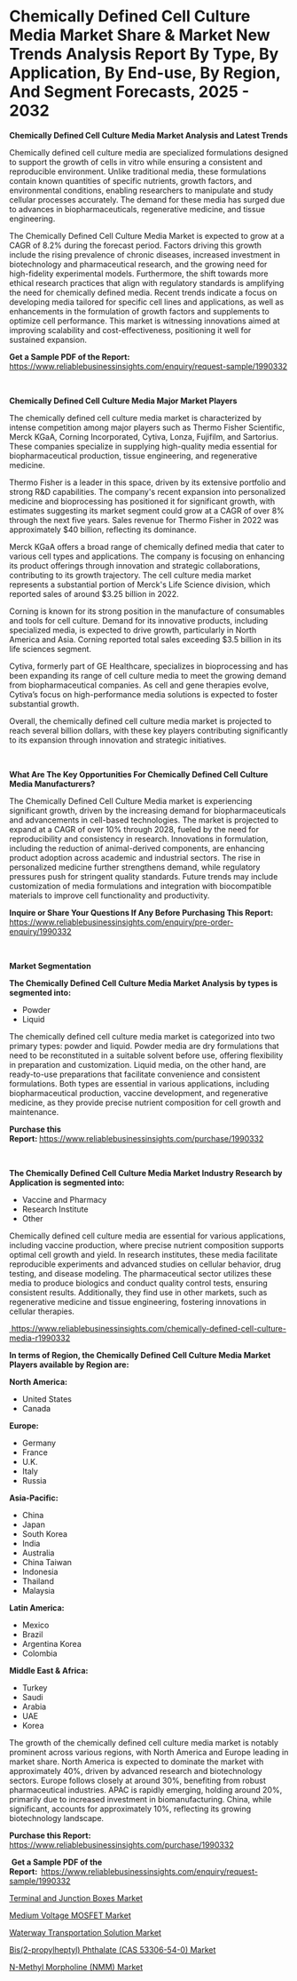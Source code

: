 <p><h1>Chemically Defined Cell Culture Media Market Share & Market New Trends Analysis Report By Type, By Application, By End-use, By Region, And Segment Forecasts, 2025 - 2032</h1></p><p><strong>Chemically Defined Cell Culture Media Market Analysis and Latest Trends</strong></p>
<p><p>Chemically defined cell culture media are specialized formulations designed to support the growth of cells in vitro while ensuring a consistent and reproducible environment. Unlike traditional media, these formulations contain known quantities of specific nutrients, growth factors, and environmental conditions, enabling researchers to manipulate and study cellular processes accurately. The demand for these media has surged due to advances in biopharmaceuticals, regenerative medicine, and tissue engineering.</p><p>The Chemically Defined Cell Culture Media Market is expected to grow at a CAGR of 8.2% during the forecast period. Factors driving this growth include the rising prevalence of chronic diseases, increased investment in biotechnology and pharmaceutical research, and the growing need for high-fidelity experimental models. Furthermore, the shift towards more ethical research practices that align with regulatory standards is amplifying the need for chemically defined media. Recent trends indicate a focus on developing media tailored for specific cell lines and applications, as well as enhancements in the formulation of growth factors and supplements to optimize cell performance. This market is witnessing innovations aimed at improving scalability and cost-effectiveness, positioning it well for sustained expansion.</p></p>
<p><strong>Get a Sample PDF of the Report:&nbsp;</strong> <a href="https://www.reliablebusinessinsights.com/enquiry/request-sample/1990332?utm_campaign=1113&utm_medium=2&utm_source=Github&utm_content=ia&utm_term=30012025&utm_id=chemically-defined-cell-culture-media">https://www.reliablebusinessinsights.com/enquiry/request-sample/1990332</a></p>
<p>&nbsp;</p>
<p><strong>Chemically Defined Cell Culture Media Major Market Players</strong></p>
<p><p>The chemically defined cell culture media market is characterized by intense competition among major players such as Thermo Fisher Scientific, Merck KGaA, Corning Incorporated, Cytiva, Lonza, Fujifilm, and Sartorius. These companies specialize in supplying high-quality media essential for biopharmaceutical production, tissue engineering, and regenerative medicine.</p><p>Thermo Fisher is a leader in this space, driven by its extensive portfolio and strong R&D capabilities. The company's recent expansion into personalized medicine and bioprocessing has positioned it for significant growth, with estimates suggesting its market segment could grow at a CAGR of over 8% through the next five years. Sales revenue for Thermo Fisher in 2022 was approximately $40 billion, reflecting its dominance.</p><p>Merck KGaA offers a broad range of chemically defined media that cater to various cell types and applications. The company is focusing on enhancing its product offerings through innovation and strategic collaborations, contributing to its growth trajectory. The cell culture media market represents a substantial portion of Merck's Life Science division, which reported sales of around $3.25 billion in 2022.</p><p>Corning is known for its strong position in the manufacture of consumables and tools for cell culture. Demand for its innovative products, including specialized media, is expected to drive growth, particularly in North America and Asia. Corning reported total sales exceeding $3.5 billion in its life sciences segment.</p><p>Cytiva, formerly part of GE Healthcare, specializes in bioprocessing and has been expanding its range of cell culture media to meet the growing demand from biopharmaceutical companies. As cell and gene therapies evolve, Cytiva’s focus on high-performance media solutions is expected to foster substantial growth.</p><p>Overall, the chemically defined cell culture media market is projected to reach several billion dollars, with these key players contributing significantly to its expansion through innovation and strategic initiatives.</p></p>
<p>&nbsp;</p>
<p><strong>What Are The Key Opportunities For Chemically Defined Cell Culture Media Manufacturers?</strong></p>
<p><p>The Chemically Defined Cell Culture Media market is experiencing significant growth, driven by the increasing demand for biopharmaceuticals and advancements in cell-based technologies. The market is projected to expand at a CAGR of over 10% through 2028, fueled by the need for reproducibility and consistency in research. Innovations in formulation, including the reduction of animal-derived components, are enhancing product adoption across academic and industrial sectors. The rise in personalized medicine further strengthens demand, while regulatory pressures push for stringent quality standards. Future trends may include customization of media formulations and integration with biocompatible materials to improve cell functionality and productivity.</p></p>
<p><strong>Inquire or Share Your Questions If Any Before Purchasing This Report:</strong> <a href="https://www.reliablebusinessinsights.com/enquiry/pre-order-enquiry/1990332?utm_campaign=1113&utm_medium=2&utm_source=Github&utm_content=ia&utm_term=30012025&utm_id=chemically-defined-cell-culture-media">https://www.reliablebusinessinsights.com/enquiry/pre-order-enquiry/1990332</a></p>
<p>&nbsp;</p>
<p><strong>Market Segmentation</strong></p>
<p><strong>The Chemically Defined Cell Culture Media Market Analysis by types is segmented into:</strong></p>
<p><ul><li>Powder</li><li>Liquid</li></ul></p>
<p><p>The chemically defined cell culture media market is categorized into two primary types: powder and liquid. Powder media are dry formulations that need to be reconstituted in a suitable solvent before use, offering flexibility in preparation and customization. Liquid media, on the other hand, are ready-to-use preparations that facilitate convenience and consistent formulations. Both types are essential in various applications, including biopharmaceutical production, vaccine development, and regenerative medicine, as they provide precise nutrient composition for cell growth and maintenance.</p></p>
<p><strong>Purchase this Report:&nbsp;</strong><a href="https://www.reliablebusinessinsights.com/purchase/1990332?utm_campaign=1113&utm_medium=2&utm_source=Github&utm_content=ia&utm_term=30012025&utm_id=chemically-defined-cell-culture-media">https://www.reliablebusinessinsights.com/purchase/1990332</a></p>
<p>&nbsp;</p>
<p><strong>The Chemically Defined Cell Culture Media Market Industry Research by Application is segmented into:</strong></p>
<p><ul><li>Vaccine and Pharmacy</li><li>Research Institute</li><li>Other</li></ul></p>
<p><p>Chemically defined cell culture media are essential for various applications, including vaccine production, where precise nutrient composition supports optimal cell growth and yield. In research institutes, these media facilitate reproducible experiments and advanced studies on cellular behavior, drug testing, and disease modeling. The pharmaceutical sector utilizes these media to produce biologics and conduct quality control tests, ensuring consistent results. Additionally, they find use in other markets, such as regenerative medicine and tissue engineering, fostering innovations in cellular therapies.</p></p>
<p><a href="https://www.reliablebusinessinsights.com/chemically-defined-cell-culture-media-r1990332?utm_campaign=1113&utm_medium=2&utm_source=Github&utm_content=ia&utm_term=30012025&utm_id=chemically-defined-cell-culture-media">&nbsp;https://www.reliablebusinessinsights.com/chemically-defined-cell-culture-media-r1990332</a></p>
<p><strong>In terms of Region, the Chemically Defined Cell Culture Media Market Players available by Region are:</strong></p>
<p>
    <p> <strong> North America: </strong>
        <ul>
            <li>United States</li>
            <li>Canada</li>
        </ul>
        </p> 
    <p> <strong> Europe: </strong>
        <ul>
            <li>Germany</li>
            <li>France</li>
            <li>U.K.</li>
            <li>Italy</li>
            <li>Russia</li>
        </ul>
        </p> 
    <p> <strong> Asia-Pacific: </strong>
        <ul>
            <li>China</li>
            <li>Japan</li>
            <li>South Korea</li>
            <li>India</li>
            <li>Australia</li>
            <li>China Taiwan</li>
            <li>Indonesia</li>
            <li>Thailand</li>
            <li>Malaysia</li>
        </ul>
        </p> 
    <p> <strong> Latin America: </strong>
        <ul>
            <li>Mexico</li>
            <li>Brazil</li>
            <li>Argentina Korea</li>
            <li>Colombia</li>
        </ul>
        </p> 
    <p> <strong> Middle East & Africa: </strong>
        <ul>
            <li>Turkey</li>
            <li>Saudi</li>
            <li>Arabia</li>
            <li>UAE</li>
            <li>Korea</li>
        </ul>
    </p>
    </p>
<p><p>The growth of the chemically defined cell culture media market is notably prominent across various regions, with North America and Europe leading in market share. North America is expected to dominate the market with approximately 40%, driven by advanced research and biotechnology sectors. Europe follows closely at around 30%, benefiting from robust pharmaceutical industries. APAC is rapidly emerging, holding around 20%, primarily due to increased investment in biomanufacturing. China, while significant, accounts for approximately 10%, reflecting its growing biotechnology landscape.</p></p>
<p><strong>Purchase this Report: </strong><a href="https://www.reliablebusinessinsights.com/purchase/1990332?utm_campaign=1113&utm_medium=2&utm_source=Github&utm_content=ia&utm_term=30012025&utm_id=chemically-defined-cell-culture-media">https://www.reliablebusinessinsights.com/purchase/1990332</a></p>
<p>&nbsp;<strong>Get a Sample PDF of the Report:&nbsp;&nbsp;</strong><a href="https://www.reliablebusinessinsights.com/enquiry/request-sample/1990332?utm_campaign=1113&utm_medium=2&utm_source=Github&utm_content=ia&utm_term=30012025&utm_id=chemically-defined-cell-culture-media">https://www.reliablebusinessinsights.com/enquiry/request-sample/1990332</a></p>
<p><strong></strong></p>
<p><p><a href="https://www.linkedin.com/pulse/terminal-junction-boxes-market-growth-forecast-20252032-8sauc?utm_campaign=1113&utm_medium=2&utm_source=Github&utm_content=ia&utm_term=30012025&utm_id=chemically-defined-cell-culture-media">Terminal and Junction Boxes Market</a></p><p><a href="https://www.linkedin.com/pulse/medium-voltage-mosfet-market-analysis-size-dynamics-thwqe?utm_campaign=1113&utm_medium=2&utm_source=Github&utm_content=ia&utm_term=30012025&utm_id=chemically-defined-cell-culture-media">Medium Voltage MOSFET Market</a></p><p><a href="https://www.linkedin.com/pulse/waterway-transportation-solution-market-forecasting-share-nhtme?utm_campaign=1113&utm_medium=2&utm_source=Github&utm_content=ia&utm_term=30012025&utm_id=chemically-defined-cell-culture-media">Waterway Transportation Solution Market</a></p><p><a href="https://www.linkedin.com/pulse/analyzing-bis2-propylheptyl-phthalate-cas-53306-54-0-market-n1ore?utm_campaign=1113&utm_medium=2&utm_source=Github&utm_content=ia&utm_term=30012025&utm_id=chemically-defined-cell-culture-media">Bis(2-propylheptyl) Phthalate (CAS 53306-54-0) Market</a></p><p><a href="https://www.linkedin.com/pulse/n-methyl-morpholine-nmm-market-size-expected-grow-94-cagr-2025-2032-xbaie?utm_campaign=1113&utm_medium=2&utm_source=Github&utm_content=ia&utm_term=30012025&utm_id=chemically-defined-cell-culture-media">N-Methyl Morpholine (NMM) Market</a></p></p>